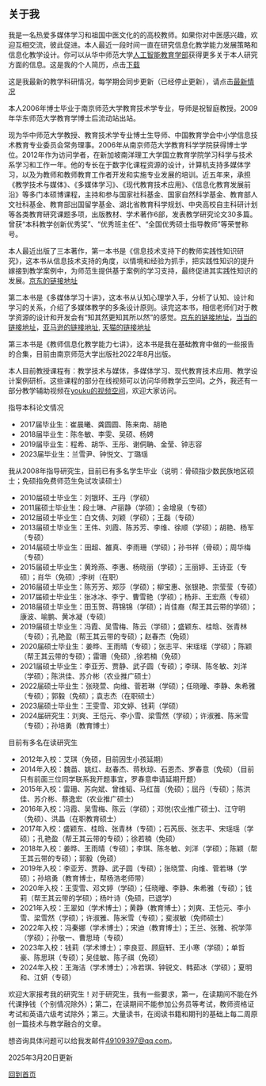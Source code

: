 ## 关于我 ##

我是一名热爱多媒体学习和祖国中医文化的的高校教师。如果你对中医感兴趣，欢迎互相交流，彼此促进。本人最近一段时间一直在研究信息化教学能力发展策略和信息化教学设计。你可以从华中师范大学[人工智能教育学部](http://foaie.ccnu.edu.cn/info/1099/2636.htm)获得更多关于本人研究方面的信息。这是我的个人简历，点击[下载](http://4instructor.com/vita.pdf)

这是我最新的教学科研情况，每学期会同步更新（已经停止更新），请点击[最新情况](http://4instructor.com/#!new.md)

本人2006年博士毕业于南京师范大学教育技术学专业，导师是祝智庭教授。2009年华东师范大学教育学博士后流动站出站。

现为华中师范大学教授、教育技术学专业博士生导师、中国教育学会中小学信息技术教育专业委员会常务理事。2006年从南京师范大学教育科学学院获得博士学位。2012年作为访问学者，在新加坡南洋理工大学国立教育学院学习科学与技术系学习和工作一年。他的专长在于数字化课程资源的设计，计算机支持多媒体学习，以及为教师和教师教育工作者开发和实施专业发展的培训。近五年来，承担《教学技术与媒体》、《多媒体学习》、《现代教育技术应用》、《信息化教育发展前沿》等多门本硕博课程，主持和参与国家社科基金、国家自然科学基金、教育部人文社科基金、教育部出国留学基金、湖北省教育科学规划、中央高校自主科研计划等各类教育研究课题多项，出版教材、学术著作6部，发表教学研究论文30多篇。曾获“本科教学创新优秀奖”、“优秀班主任”、“全国优秀硕士指导教师”等荣誉称号。

本人最近出版了三本著作，第一本书是《信息技术支持下的教师实践性知识研究》，这本书从信息技术支持的角度，以情境和经验为抓手，把实践性知识的提升嫁接到教学案例中，为师范生提供基于案例的学习支持，最终促进其实践性知识的发展。[京东的链接地址](http://item.jd.com/11380173.html)

第二本书是《多媒体学习十讲》，这本书从认知心理学入手，分析了认知、设计和学习的关系，介绍了多媒体教学的多条设计原则。读完这本书，相信老师们对于教学资源的设计和开发会有“知其然更知其所以然”的感觉。[京东的链接地址](http://item.jd.com/11795923.html)，[当当的链接地址](http://product.dangdang.com/23793648.html)，[亚马逊的链接地址](http://www.amazon.cn/%E5%A4%9A%E5%AA%92%E4%BD%93%E5%AD%A6%E4%B9%A0%E5%8D%81%E8%AE%B2-%E6%9D%8E%E6%96%87%E6%98%8A/dp/B0177P6OM8/), [天猫的链接地址](https://detail.tmall.com/item.htm?spm=a220m.1000858.1000725.6.B813iL&id=522982142484&areaId=420100&cat_id=2&rn=404ab6f059bb2af1cd5230fdc069200a&user_id=2080027853&is_b=1)

第三本书是《教师信息化教学能力七讲》，这本书是我在基础教育中做的一些报告的合集，目前由南京师范大学出版社2022年8月出版。

本人目前教授课程有：教学技术与媒体，多媒体学习、现代教育技术应用、教学设计案例研析。这些课程的部分在线视频可以访问华师教学云空间。之外，我还有一部分教学辅助视频在[youku的视频空间](http://i.youku.com/u/UMzQyNDYwNjEy)，欢迎大家访问。


指导本科论文情况
- 2017届毕业生：崔晨曦、龚圆圆、陈来南、胡艳
- 2018届毕业生：陈冬敏、李雯、吴硕、杨娉
- 2019届毕业生：程希、胡华、王彤、谢侗聃、金莹、钟志容
- 2023届毕业生：兰雪尹、钟悦文、丁璐瑶


我从2008年指导研究生，目前已有多名学生毕业（说明：骨硕指少数民族地区硕士；免硕指免费师范生免试攻读硕士）

- 2010届硕士毕业生：刘银环、王丹（学硕）
- 2011届硕士毕业生：段士琳、卢丽静（学硕）；金增泉（专硕）
- 2012届硕士毕业生：白文倩、刘颖（学硕）；王磊（专硕）
- 2013届硕士毕业生：王伟、刘霞、陈苏芳、李维、徐顺（学硕）；胡艳、杨军（专硕）
- 2014届硕士毕业生：田超、雒真、李雨珊（学硕）；孙书祥（骨硕）；周华梅（专硕）
- 2015届硕士毕业生：黄玲燕、李惠、杨晓丽（学硕）；王丽婷、王诗亚（专硕）；肖华（免硕）;李树（在职）
- 2016届硕士毕业生：陈芳芳、郑莎（学硕）；柳宝惠、张银艳、宗莹莹（专硕）
- 2017届硕士毕业生：张冰冰、李宁、曹雪艳（学硕）；杨非、王宏燕（专硕）
- 2018届硕士毕业生：田玉贺、蒋锦锦（学硕）；肖佳裔（帮王其云带的学硕）；康波、喻鹏、黄冰凝（专硕）
- 2019届硕士毕业生：冯霞、吴雪梅、陈云（学硕）；盛颖东、桂晗、张青林（专硕）；孔艳盈（帮王其云带的专硕）；赵春杰（免硕）
- 2020届硕士毕业生：姜晔、王雨晴（专硕）；张志平、宋瑶瑶（学硕）；陈颖（帮王其云带的专硕）；雷珊（免硕）,徐若楠（免硕）
- 2021届硕士毕业生：李亚芳、贾静、武子圆（专硕）；李琪、陈冬敏、刘洋（学硕）；陈洪佳、苏介彬（农业推广硕士）
- 2022届硕士毕业生：张晓萱、向维、菅若琳（学硕）；任晓曈、李静、朱希雅（专硕）；郭毅（免硕）；袁志杰（在职硕士）
- 2023届硕士毕业生：王雯雪、邓文婷、钱莉（学硕）
- 2024届研究生：刘爽、王恺元、李小雪、梁雪然（学硕）；许淑雅、陈米雪（专硕）；孙培勇（教育博士）
  
目前有多名在读研究生

- 2012年入校：艾琪（免硕，目前因生小孩延期）
- 2014年入校：魏苗、姚红、赵春杰、蒋秋琼、石恩杰、罗春意（免硕）（目前只有前面三位同学联系我开题事宜，罗春意申请延期开题）
- 2015年入校：雷珊、苏向斌、曾维韬、马红苗（免硕）；屈丹（专硕）；陈洪佳、苏介彬、蔡逸宏（农业推广硕士）
- 2016年入校：冯霞、吴雪梅、陈云（学硕）；邓悦(农业推广硕士)、江守明（免硕）、洪晶（在职教育硕士） 
- 2017年入校：盛颖东、桂晗、张青林（专硕）；石芮辰、张志平、宋瑶瑶（学硕）；孔艳盈（帮王其云带的专硕）；徐若楠（免硕）
- 2018年入校：姜晔、王雨晴（专硕）；李琪、陈冬敏、刘洋（学硕）；陈颖（帮王其云带的专硕）；郭毅（免硕）
- 2019年入校：李亚芳、贾静、武子圆（专硕）；张晓萱、向维、菅若琳（学硕）；孙培勇（教育博士，帮杨浩老师带）
- 2020年入校：王雯雪、邓文婷（学硕）；任晓曈、李静、朱希雅（专硕）；钱莉（帮王其云带的学硕）；杨叶诗（免硕，已退学）
- 2021年入校：王翠如（学术博士）；黄静（教育博士）；刘爽、王恺元、李小雪、梁雪然（学硕）；许淑雅、陈米雪（专硕）；斐淑敏（免师硕士）
- 2022年入校：冯秦娜（学术博士）；宋迪（教育博士）；王兰、张雅、祝学萍（学硕）；孙敬一、曹思琦（专硕）
- 2023年入校：钱莉（学术博士）；李良亚、顾庭轩、王小寒（学硕）；单哲豪、陈思琪（专硕）；吴佳敏、陈子祺（免硕）
- 2024年入校：王海洁（学术博士）；冷若琪、钟锐文、韩茹冰（学硕）；夏明和、江妍（专硕）

欢迎大家报考我的研究生！对于研究生，我有一些要求，第一，在读期间不能在外代课挣钱（个别情况除外）；第二，在读期间不能参加公务员等考试，教师资格证考试和英语六级考试除外；第三。大量读书，在阅读书籍和期刊的基础上每二周原创一篇技术与教学融合的文章。

想咨询具体问题可以给我发邮件[49109397@qq.com](mailto:49109397@qq.com)。

2025年3月20日更新

[回到首页](http://4instructor.com/#!index.md)

